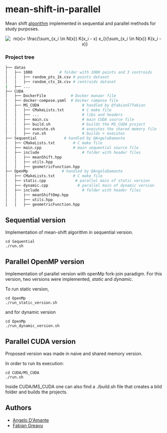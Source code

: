 # mean-shift-in-parallel
Mean shift [algorithm](https://en.wikipedia.org/wiki/Mean_shift) implemented in sequential and parallel methods for study purposes.

<p align=center>
   <img src="https://latex.codecogs.com/gif.latex?\bg_white&space;m(x)=&space;\frac{\sum_{x_i&space;\in&space;N(x)}&space;K(x_i&space;-&space;x)&space;x_i}{\sum_{x_i&space;\in&space;N(x)}&space;K(x_i&space;-&space;x)}" title="m(x)= \frac{\sum_{x_i \in N(x)} K(x_i - x) x_i}{\sum_{x_i \in N(x)} K(x_i - x)}" />
</p>

### Project tree

```bash 
├── datas
│   ├── 1000            # folder with 1000 points and 3 centroids
│   │   ├── random_pts_1k.csv # points dataset
│   │   ├── random_cts_1k.csv # centroids dataset
|   ├── ...
├── CUDA           
│   ├── DockerFile           # Docker manaer file
│   ├── docker-compose.yaml  # Docker compose file
│   ├── MS_CUDA                   # handled by @fabian57fabian
│   │   ├── CMakeLists.txt        # C make file
│   │   ├── ...                   # libs and headers
│   │   ├── main.cu               # main CUDA source file
│   │   ├── build.sh              # builds the MS_CUDA project
│   │   ├── execute.sh            # executes the shared memory file
│   │   ├── run.sh                # builds + executes
├── Sequential            # handled by @AngeloDamante
│   ├── CMakeLists.txt        # C make file
│   ├── main.cpp              # main sequential source file
│   ├── include                   # folder with header files
│   │   ├── meanShift.hpp
│   │   ├── utils.hpp
│   │   ├── geometricFunction.hpp 
├── OpenMp               # handled by @AngeloDamante
│   ├── CMakeLists.txt        # C make file
│   ├── static.cpp             # parallel main of static version
│   ├── dynamic.cpp             # parallel main of dynamic version
│   ├── include                   # folder with header files
│   │   ├── meanShiftOmp.hpp
│   │   ├── utils.hpp
│   │   ├── geometricFunction.hpp 
```


## Sequential version
Implementation of mean-shift algorithm in sequential version.

```
cd Sequential 
./run.sh
```


## Parallel OpenMP version
Implementation of parallel version with openMp fork-join paradigm. For this version, two versions were implemented, <i>static</i> and <i>dynamic</i>.

To run static version,
```
cd OpenMp
./run_static_version.sh
```

and for dynamic version
```
cd OpenMp
./run_dynamic_version.sh
```

## Parallel CUDA version

Proposed version was made in naive and shared memory version.

In order to run its execution:

```
cd CUDA/MS_CUDA
./run.sh
```

Inside CUDA/MS_CUDA one can also find a ./build.sh file that creates a bild folder and builds the projects.

## Authors
+ <a href="https://github.com/AngeloDamante"> Angelo D'Amante </a>
+ <a href="https://github.com/fabian57fabian"> Fabian Greavu </a>
